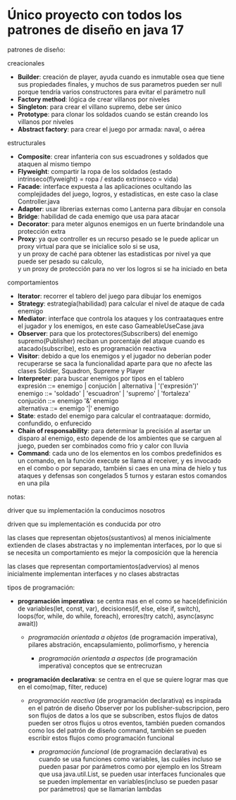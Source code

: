 # Único proyecto con todos los patrones de diseño en java 17

patrones de diseño:

creacionales

* **Builder**: creación de player, ayuda cuando es inmutable osea que tiene sus propiedades finales, y muchos de sus parametros pueden ser null porque tendría varios constructores para evitar el parámetro null
* **Factory method**: lógica de crear villanos por niveles
* **Singleton**: para crear el villano supremo, debe ser único
* **Prototype**: para clonar los soldados cuando se están creando los villanos por niveles
* **Abstract factory**: para crear el juego por armada: naval, o aérea


estructurales

* **Composite**: crear infanteria con sus escuadrones y soldados que ataquen al mismo tiempo
* **Flyweight**: compartir la ropa de los soldados (estado intrinseco(flyweight) = ropa / estado extrinseco = vida)
* **Facade**: interface expuesta a las aplicaciones ocultando las complejidades del juego, logros, y estadisticas, en este caso la clase Controller.java
* **Adapter**: usar librerias externas como Lanterna para dibujar en consola
* **Bridge**: habilidad de cada enemigo que usa para atacar
* **Decorator**: para meter algunos enemigos en un fuerte brindandole una protección extra
* **Proxy**: ya que controller es un recurso pesado se le puede aplicar un proxy virtual para que se inicialice solo si se usa,  
y un proxy de caché para obtener las estadisticas por nivel ya que puede ser pesado su calculo,  
y un proxy de protección para no ver los logros si se ha iniciado en beta

comportamientos

* **Iterator**: recorrer el tablero del juego para dibujar los enemigos
* **Strategy**: estrategía(habilidad) para calcular el nivel de ataque de cada enemigo
* **Mediator**: interface que controla los ataques y los contraataques entre el jugador y los enemigos, en este caso GameableUseCase.java
* **Observer**: para que los protectores(Subscribers) del enemigo supremo(Publisher) reciban un porcentaje del ataque cuando es atacado(subscribe), esto es programación reactiva
* **Visitor**: debido a que los enemigos y el jugador no deberían poder recuperarse se saca la funcionalidad aparte para que no afecte las clases Soldier, Squadron, Supreme y Player
* **Interpreter**: para buscar enemigos por tipos en el tablero  
expresión ::= enemigo | conjución | alternativa | '('expresión')'  
enemigo ::= 'soldado' | 'escuadron' | 'supremo' | 'fortaleza'  
conjución ::= enemigo '&' enemigo  
alternativa ::= enemigo '|' enemigo
* **State**: estado del enemigo para calcular el contraataque: dormido, confundido, o enfurecido
* **Chain of responsability**: para determinar la precisión al asertar un disparo al enemigo, esto depende de los ambientes que se carguen al juego, pueden ser combinados como frio y calor con lluvia
* **Command**: cada uno de los elementos en los combos predefinidos es un comando, en la función execute se llama al receiver, y es invocado en el combo o por separado, también si caes en una mina de hielo y tus ataques y defensas son congelados 5 turnos y estaran estos comandos en una pila


notas:

driver que su implementación la conducimos nosotros

driven que su implementación es conducida por otro

las clases que representan objetos(sustantivos) al menos inicialmente extienden de clases abstractas y no implementan interfaces, por lo que si se necesita un comportamiento es mejor la composición que la herencia

las clases que representan comportamientos(advervios) al menos inicialmente implementan interfaces y no clases abstractas

tipos de programación:

* **programación imperativa**: se centra mas en el como se hace(definición de variables(let, const, var), decisiones(if, else, else if, switch), loops(for, while, do while, foreach), errores(try catch), async(async await))

	* _programación orientada a objetos_ (de programación imperativa), pilares abstración, encapsulamiento, polimorfismo, y herencia
	
		* _programación orientada a aspectos_ (de programación imperativa) conceptos que se entrecruzan


* **programación declarativa**: se centra en el que se quiere lograr mas que en el como(map, filter, reduce)

	* _programación reactiva_ (de programación declarativa) es inspirada en el patrón de diseño Observer por los publisher-subscripcion, pero son flujos de datos a los que se subscriben, estos flujos de datos pueden ser otros flujos u otros eventos, también pueden comandos como los del patrón de diseño command, también se pueden escribir estos flujos como programación funcional
	
		* _programación funcional_ (de programación declarativa) es cuando se usa funciones como variables, las cuáles incluso se pueden pasar por parámetros como por ejemplo en los Stream que usa java.util.List, se pueden usar interfaces funcionales que se pueden implementar en variables(incluso se pueden pasar por parámetros) que se llamarían lambdas

